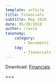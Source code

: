 ```yaml
---
template: article
title: Financials
subtitle: May 2018
date: 05/20/2018
author: /roxie
taxonomy:
    category:
        - Documents
    tag:
        - financials
---
```


Download: [Financials](2018-05-Financials.pdf)

===


